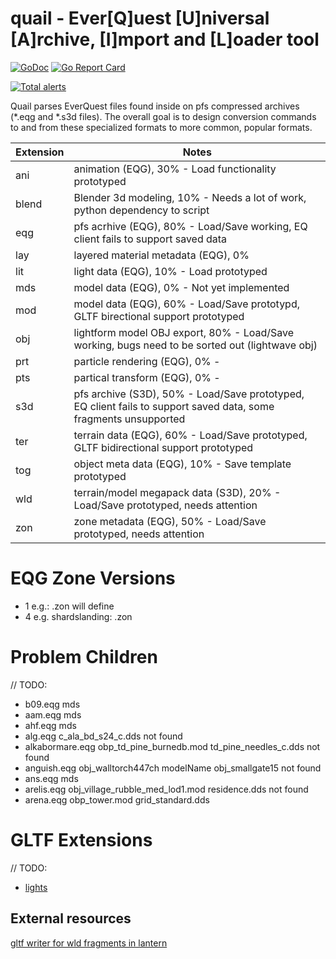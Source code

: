 # quail - Ever[Q]uest [U]niversal [A]rchive, [I]mport and [L]oader tool

[![GoDoc](https://godoc.org/github.com/xackery/quail?status.svg)](https://godoc.org/github.com/xackery/quail) [![Go Report Card](https://goreportcard.com/badge/github.com/xackery/quail)](https://goreportcard.com/report/github.com/xackery/quail)

[![Total alerts](https://img.shields.io/lgtm/alerts/g/xackery/quail.svg?logo=lgtm&logoWidth=18)](https://lgtm.com/projects/g/xackery/quail/alerts/)


Quail parses EverQuest files found inside on pfs compressed archives (*.eqg and *.s3d files). The overall goal is to design conversion commands to and from these specialized formats to more common, popular formats.

Extension|Notes
---|---
ani|animation (EQG), 30% - Load functionality prototyped
blend|Blender 3d modeling, 10% - Needs a lot of work, python dependency to script
eqg|pfs acrhive (EQG), 80% - Load/Save working, EQ client fails to support saved data
lay|layered material metadata (EQG), 0%
lit|light data (EQG), 10% - Load prototyped
mds|model data (EQG), 0% - Not yet implemented
mod|model data (EQG), 60% - Load/Save prototypd, GLTF birectional support prototyped
obj|lightform model OBJ export, 80% - Load/Save working, bugs need to be sorted out (lightwave obj)
prt|particle rendering (EQG), 0% -
pts|partical transform (EQG), 0% - 
s3d|pfs archive (S3D), 50% - Load/Save prototyped, EQ client fails to support saved data, some fragments unsupported
ter|terrain data (EQG), 60% - Load/Save prototyped, GLTF bidirectional support prototyped
tog|object meta data (EQG), 10% - Save template prototyped
wld|terrain/model megapack data (S3D), 20% - Load/Save prototyped, needs attention
zon|zone metadata (EQG), 50% - Load/Save prototyped, needs attention

# EQG Zone Versions

- 1 e.g.: .zon will define
- 4 e.g. shardslanding: .zon 


# Problem Children
// TODO:
- b09.eqg mds
- aam.eqg mds
- ahf.eqg mds
- alg.eqg c_ala_bd_s24_c.dds not found
- alkabormare.eqg obp_td_pine_burnedb.mod td_pine_needles_c.dds not found
- anguish.eqg obj_walltorch447ch modelName obj_smallgate15 not found
- ans.eqg mds
- arelis.eqg obj_village_rubble_med_lod1.mod residence.dds not found
- arena.eqg obp_tower.mod grid_standard.dds

# GLTF Extensions

// TODO:
- [lights](https://github.com/KhronosGroup/glTF/tree/main/extensions/2.0/Khronos/KHR_lights_punctual)

## External resources

[gltf writer for wld fragments in lantern](https://github.com/vermadas/LanternExtractor/blob/vermadas/multi_inject/LanternExtractor/EQ/Wld/Exporters/GltfWriter.cs)
